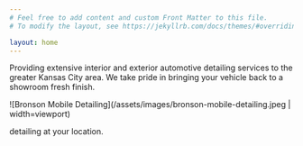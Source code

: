 ```yaml
---
# Feel free to add content and custom Front Matter to this file.
# To modify the layout, see https://jekyllrb.com/docs/themes/#overriding-theme-defaults

layout: home
---
```

Providing extensive interior and exterior automotive detailing services to the greater Kansas City area.  We take pride in bringing your vehicle back to a showroom fresh finish.

![Bronson Mobile Detailing](/assets/images/bronson-mobile-detailing.jpeg | width=viewport)

detailing at your location.
